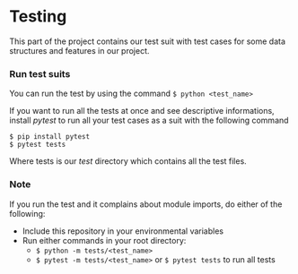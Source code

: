 # Testing
This part of the project contains our test suit with test cases for some data structures and features in our project.
### Run test suits
You can run the test by using the command
`$ python <test_name>`

If you want to run all the tests at once and see descriptive informations, install *pytest* to run all your test cases as a suit with the following command
```
$ pip install pytest
$ pytest tests
```
Where tests is our *test* directory which contains all the test files.


### Note
If you run the test and it complains about module imports, do either of the following:
* Include this repository in your environmental variables
* Run either commands in your root directory:
    - `$ python -m tests/<test_name>`
    - `$ pytest -m tests/<test_name>` or `$ pytest tests` to run all tests
